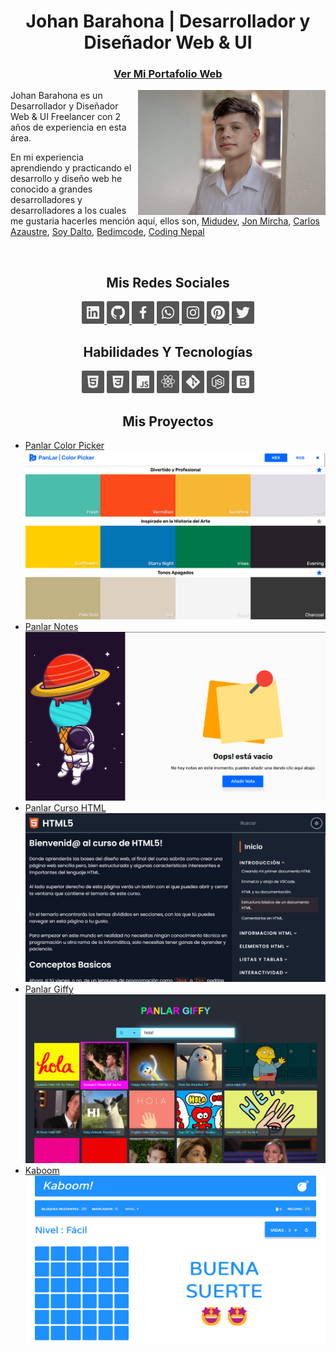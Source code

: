 <h1 align="center">Johan Barahona | Desarrollador y Diseñador Web & UI</h1>

<h3 align="center">
<a href="https://panlar.github.io">
Ver Mi Portafolio Web
</a>
</h3>

<img align="right" src="./img/profile.jpg" width="300px" >

Johan Barahona es un Desarrollador y Diseñador Web & UI Freelancer con 2 años de experiencia en esta área.

En mi experiencia aprendiendo y practicando el desarrollo y diseño web he conocido a grandes desarrolladores y desarrolladores a los cuales me gustaria hacerles mención aquí, ellos son, [Midudev](https://midu.dev/), [Jon Mircha](https://jonmircha.com/), [Carlos Azaustre](https://carlosazaustre.es/), [Soy Dalto](https://youtube.com/soydalto), [Bedimcode](https://youtube.com/bedimcode), [Coding Nepal](https://youtube.com/codingnepal)

<br>

<h2 align="center">Mis Redes Sociales</h2>
<div align="center">
  <a href="#">
    <img width="36px" src="./svg/linkedin.svg" />
  </a>
  <a href="#">
    <img width="36px" src="./svg/github.svg" />
  </a>
  <a href="#">
    <img width="36px" src="./svg/facebook.svg" />
  </a>
  <a href="#">
    <img width="36px" src="./svg/whatsapp.svg" />
  </a>
  <a href="#">
    <img width="36px" src="./svg/instagram.svg" />
  </a>
  <a href="#">
    <img width="36px" src="./svg/pinterest.svg" />
  </a>
  <a href="#">
    <img width="36px" src="./svg/twitter.svg" />
  </a>
</div>

<h2 align="center">Habilidades Y Tecnologías</h2>

<div align="center">
    <img width="36px" src="./svg/html.svg" />
    <img width="36px" src="./svg/css.svg" />
    <img width="36px" src="./svg/javascript.svg" />
    <img width="36px" src="./svg/react.svg" />
    <img width="36px" src="./svg/git.svg" />
    <img width="36px" src="./svg/node.svg" />
    <img width="36px" src="./svg/bootstrap.svg" />
</div>

<h2 align="center">Mis Proyectos</h2>

- [Panlar Color Picker](https://panlar.github.io/colorpicker) ![panlar color picker](./img/panlar-colorpicker.png)
- [Panlar Notes](https://react-notes-panlar.vercel.app/) ![panlar color picker](./img/panlar-notes.png)
- [Panlar Curso HTML](https://panlar.github.io/curso-html) ![panlar color picker](./img/panlar-cursohtml.png)
- [Panlar Giffy](https://giffy-panlar.vercel.app/) ![panlar color picker](./img/panlar-giffy.png)
- [Kaboom](https://panlar.github.io/kaboom) ![panlar color picker](./img/panlar-kaboom.png)

<!--
**panlar/panlar** is a ✨ _special_ ✨ repository because its `README.md` (this file) appears on your GitHub profile.

Here are some ideas to get you started:

- 🔭 I’m currently working on ...
- 🌱 I’m currently learning ...
- 👯 I’m looking to collaborate on ...
- 🤔 I’m looking for help with ...
- 💬 Ask me about ...
- 📫 How to reach me: ...
- 😄 Pronouns: ...
- ⚡ Fun fact: ...
-->
